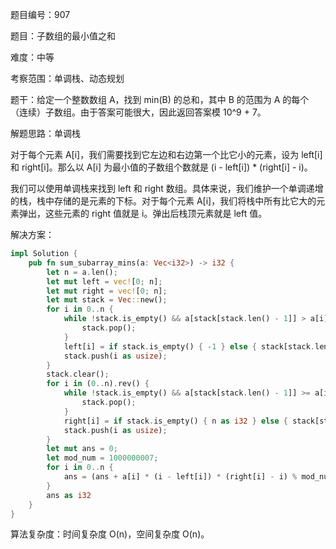 题目编号：907

题目：子数组的最小值之和

难度：中等

考察范围：单调栈、动态规划

题干：给定一个整数数组 A，找到 min(B) 的总和，其中 B 的范围为 A 的每个（连续）子数组。由于答案可能很大，因此返回答案模 10^9 + 7。

解题思路：单调栈

对于每个元素 A[i]，我们需要找到它左边和右边第一个比它小的元素，设为 left[i] 和 right[i]。那么以 A[i] 为最小值的子数组个数就是 (i - left[i]) * (right[i] - i)。

我们可以使用单调栈来找到 left 和 right 数组。具体来说，我们维护一个单调递增的栈，栈中存储的是元素的下标。对于每个元素 A[i]，我们将栈中所有比它大的元素弹出，这些元素的 right 值就是 i。弹出后栈顶元素就是 left 值。

解决方案：

```rust
impl Solution {
    pub fn sum_subarray_mins(a: Vec<i32>) -> i32 {
        let n = a.len();
        let mut left = vec![0; n];
        let mut right = vec![0; n];
        let mut stack = Vec::new();
        for i in 0..n {
            while !stack.is_empty() && a[stack[stack.len() - 1]] > a[i] {
                stack.pop();
            }
            left[i] = if stack.is_empty() { -1 } else { stack[stack.len() - 1] as i32 };
            stack.push(i as usize);
        }
        stack.clear();
        for i in (0..n).rev() {
            while !stack.is_empty() && a[stack[stack.len() - 1]] >= a[i] {
                stack.pop();
            }
            right[i] = if stack.is_empty() { n as i32 } else { stack[stack.len() - 1] as i32 };
            stack.push(i as usize);
        }
        let mut ans = 0;
        let mod_num = 1000000007;
        for i in 0..n {
            ans = (ans + a[i] * (i - left[i]) * (right[i] - i) % mod_num) % mod_num;
        }
        ans as i32
    }
}
```

算法复杂度：时间复杂度 O(n)，空间复杂度 O(n)。
